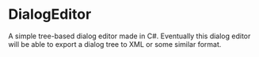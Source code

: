 DialogEditor
============

A simple tree-based dialog editor made in C#.
Eventually this dialog editor will be able to export a dialog tree to XML or some
similar format. 
